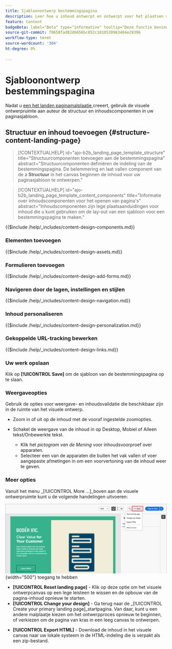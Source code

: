 ```yaml
---
title: Sjabloonontwerp bestemmingspagina
description: Leer hoe u inhoud ontwerpt en ontwerpt voor het plaatsen van paginasjablonen die Marktdeelnemers opnieuw kunnen gebruiken om bestemmingspagina's te maken.
feature: Content
badgeBeta: label="Beta" type="informative" tooltip="Deze functie bevindt zich momenteel in een beperkte bètaversie"
source-git-commit: f0658fad82d6656bc052c1810530963404e29396
workflow-type: tm+mt
source-wordcount: '304'
ht-degree: 0%

---
```


# Sjabloonontwerp bestemmingspagina

Nadat u [ een het landen paginamalplaatje ](./landing-page-templates.md#create-a-landing-page-template) creeert, gebruik de visuele ontwerpruimte aan auteur de structuur en inhoudscomponenten in uw paginasjabloon.

## Structuur en inhoud toevoegen {#structure-content-landing-page}

>[!CONTEXTUALHELP]
>id="ajo-b2b_landing_page_template_structure"
>title="Structuurcomponenten toevoegen aan de bestemmingspagina"
>abstract="Structuurcomponenten definiëren de indeling van de bestemmingspagina. De belemmering en laat vallen component van de a **Structuur** in het canvas beginnen de inhoud voor uw paginasjabloon te ontwerpen."

>[!CONTEXTUALHELP]
>id="ajo-b2b_landing_page_template_content_components"
>title="Informatie over inhoudscomponenten voor het openen van pagina&#39;s"
>abstract="Inhoudscomponenten zijn lege plaatsaanduidingen voor inhoud die u kunt gebruiken om de lay-out van een sjabloon voor een bestemmingspagina te maken."

{{$include /help/_includes/content-design-components.md}}

### Elementen toevoegen

{{$include /help/_includes/content-design-assets.md}}

### Formulieren toevoegen

{{$include /help/_includes/content-design-add-forms.md}}

### Navigeren door de lagen, instellingen en stijlen

{{$include /help/_includes/content-design-navigation.md}}

### Inhoud personaliseren

{{$include /help/_includes/content-design-personalization.md}}

### Gekoppelde URL-tracking bewerken

{{$include /help/_includes/content-design-links.md}}

### Uw werk opslaan

Klik op **[!UICONTROL Save]** om de sjabloon van de bestemmingspagina op te slaan.
<!--
You can continue to make edits to the draft page template. When you are ready to make it available for using in page creation, you can [publish the template](./landing-page-templates.md#). -->

### Weergaveopties

Gebruik de opties voor weergave- en inhoudsvalidatie die beschikbaar zijn in de ruimte van het visuele ontwerp.

* Zoom in of uit op de inhoud met de vooraf ingestelde zoomopties.

* Schakel de weergave van de inhoud in op Desktop, Mobiel of Alleen tekst/Onbewerkte tekst.
   * Klik het _pictogram van de Mening_ voor inhoudsvoorproef over apparaten.
   * Selecteer een van de apparaten die buiten het vak vallen of voer aangepaste afmetingen in om een voorvertoning van de inhoud weer te geven.

### Meer opties

Vanuit het menu _[!UICONTROL More ...]_boven aan de visuele ontwerpruimte kunt u de volgende handelingen uitvoeren:

![ klik Meer om tot malplaatjeacties ](./assets/landing-page-designer-more-menu.png){width="500"} toegang te hebben

* **[!UICONTROL Reset landing page]** - Klik op deze optie om het visuele ontwerpcanvas op een lege leisteen te wissen en de opbouw van de pagina-inhoud opnieuw te starten.
* **[!UICONTROL Change your design]** - Ga terug naar de _[!UICONTROL Create your primary landing page]_startpagina. Van daar, kunt u een andere malplaatje kiezen om het ontwerpproces opnieuw te beginnen, of verkiezen om de pagina van kras in een leeg canvas te ontwerpen.
<!--- * **[!UICONTROL Save as content template]** - Save the page body as a landing page template to be reused across multiple landing pages. You provide a name and description for the template and save it to the list of saved  landing page templates. -->
* **[!UICONTROL Export HTML]** - Download de inhoud in het visuele canvas naar uw lokale systeem in de HTML-indeling die is verpakt als een zip-bestand.
